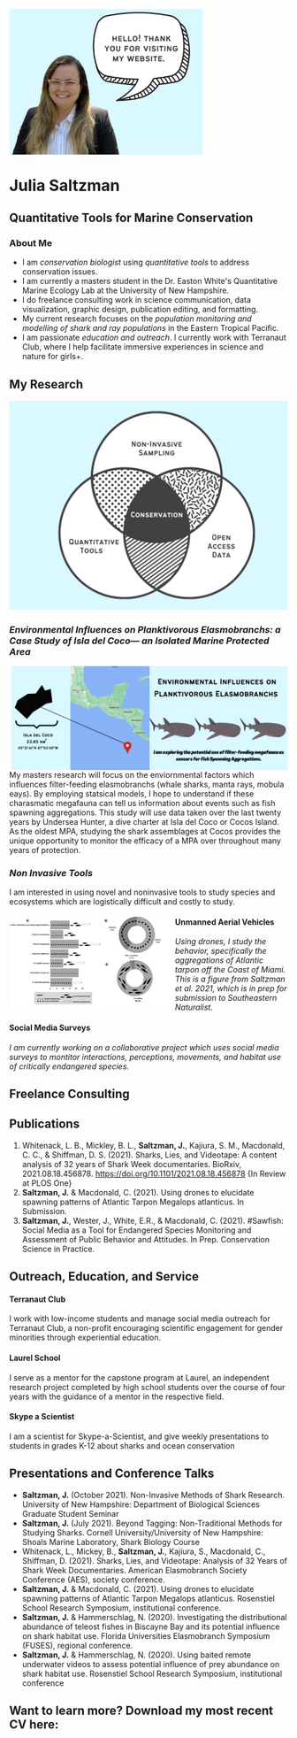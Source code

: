 <img align="center" width="350" src="Audience%20Engagement%20Venn%20Diagram%20(3).png">


# Julia Saltzman 
## Quantitative Tools for Marine Conservation 

### About Me 
- I am _conservation biologist_ using _quantitative tools_ to address conservation issues. 
- I am currently a masters student in the Dr. Easton White's Quantitative Marine Ecology Lab at the University of New Hampshire. 
- I do freelance consulting work in science communication, data visualization, graphic design, publication editing, and formatting. 
- My current research focuses on the _population monitoring and modelling of shark and ray populations_ in the Eastern Tropical Pacific.
- I am passionate _education and outreach_. I currently work with Terranaut Club, where I help facilitate immersive experiences in science and nature for girls+.



## My Research 
![(text)](Website_Venn.png)

###  _Environmental Influences on Planktivorous Elasmobranchs: a Case Study of Isla del Coco— an Isolated Marine Protected Area_

<img align="right" width="250" src="WhaleSharks.png">
<img align="right" width="250" src="Cocos.png">

My masters research will focus on the enviornmental factors which influences filter-feeding elasmobranchs (whale sharks, manta rays, mobula eays). By employing statsical models, I hope to understand if these charasmatic megafauna can tell us information about events such as fish spawning aggregations. This study will use data taken over the last twenty years by Undersea Hunter, a dive charter at Isla del Coco or Cocos Island. As the oldest MPA, studying the shark assemblages at Cocos provides the unique opportunity to monitor the efficacy of a MPA over throughout many years of protection. 

### _Non Invasive Tools_

I am interested in using novel and noninvasive tools to study species and ecosystems which are logistically difficult and costly to study. 

<img align="left" width="300" src="Tarpon%20Figure%201.jpg">

#### Unmanned Aerial Vehicles
_Using drones, I study the behavior, specifically the aggregations of Atlantic tarpon off the Coast of Miami. This is a figure from Saltzman et al. 2021, which is in prep for submission to Southeastern Naturalist._


#### Social Media Surveys 
_I am currently working on a collaborative project which uses social media surveys to montitor interactions, perceptions, movements, and habitat use of critically endangered species._

## Freelance Consulting 

## Publications 
1. Whitenack, L. B., Mickley, B. L., **Saltzman, J.**, Kajiura, S. M., Macdonald, C. C., & Shiffman, D. S. (2021). Sharks, Lies, and Videotape: A content analysis of 32 years of Shark Week documentaries. BioRxiv, 2021.08.18.456878. https://doi.org/10.1101/2021.08.18.456878 {In Review at PLOS One}
2. **Saltzman, J.** & Macdonald, C. (2021). Using drones to elucidate spawning patterns of Atlantic Tarpon Megalops atlanticus. In Submission. 
3. **Saltzman, J.**, Wester, J., White, E.R., & Macdonald, C. (2021). #Sawfish: Social Media as a Tool for Endangered Species Monitoring and Assessment of Public Behavior and Attitudes. In Prep. Conservation Science in Practice.


## Outreach, Education, and Service 

#### Terranaut Club 
I work with low-income students and manage social media outreach for Terranaut Club, a non-profit encouraging scientific engagement for gender minorities through experiential education.
#### Laurel School 
I serve as a mentor for the capstone program at Laurel, an independent research project completed by high school students over the course of four years with the guidance of a mentor in the respective field. 
#### Skype a Scientist 
I am a scientist for Skype-a-Scientist, and give weekly presentations to students in grades K-12 about sharks and ocean conservation 


## Presentations and Conference Talks 
- **Saltzman, J.**  (October 2021). Non-Invasive Methods of Shark Research. University of New Hampshire: Department of Biological Sciences Graduate Student Seminar 
- **Saltzman, J.** (July 2021). Beyond Tagging: Non-Traditional Methods for Studying Sharks. Cornell University/University of New Hampshire: Shoals Marine Laboratory, Shark Biology Course 
- Whitenack, L., Mickey, B., **Saltzman, J.**, Kajiura, S., Macdonald, C., Shiffman, D. (2021). Sharks, Lies, and Videotape: Analysis of 32 Years of Shark Week Documentaries. American Elasmobranch Society Conference (AES), society conference. 
- **Saltzman, J.** & Macdonald, C. (2021). Using drones to elucidate spawning patterns of Atlantic Tarpon Megalops atlanticus. Rosenstiel School Research Symposium, institutional conference. 
- **Saltzman, J.** & Hammerschlag, N. (2020). Investigating the distributional abundance of teleost fishes in Biscayne Bay and its potential influence on shark habitat use. Florida Universities Elasmobranch Symposium (FUSES), regional conference. 
- **Saltzman, J.** & Hammerschlag, N. (2020). Using baited remote underwater videos to assess potential influence of prey abundance on shark habitat use. Rosenstiel School Research Symposium, institutional conference

## Want to learn more? Download my most recent CV here: 


